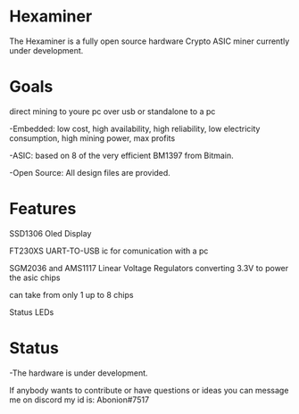 # Hexaminer

The Hexaminer is a fully open source hardware Crypto ASIC miner currently under development.

# Goals

direct mining to youre pc over usb or standalone to a pc

-Embedded: low cost, high availability, high reliability, low electricity consumption, high mining power, max profits

-ASIC: based on 8 of the very efficient BM1397 from Bitmain.

-Open Source: All design files are provided.

# Features

SSD1306 Oled Display

FT230XS UART-TO-USB ic for comunication with a pc

SGM2036 and AMS1117 Linear Voltage Regulators converting 3.3V to power the asic chips

can take from only 1 up to 8 chips

Status LEDs

# Status

-The hardware is under development.



If anybody wants to contribute or have questions or ideas you can message me on discord my id is: Abonion#7517
